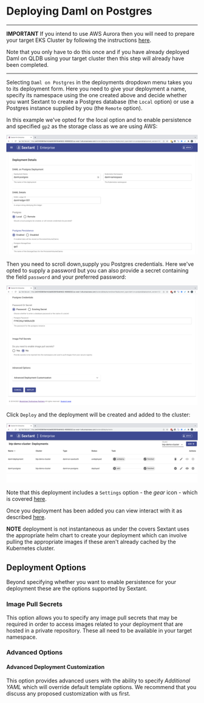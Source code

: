 # Deploying Daml on Postgres

-----

__IMPORTANT__ If you intend to use AWS Aurora then you will need to prepare your
target EKS Cluster by following the instructions
[here](/docs/topics/eks-cluster-aws-services.md).

Note that you only have to do this once and if you have already deployed
Daml on QLDB using your target cluster then this step will already have been
completed.

-----

Selecting `Daml on Postgres` in the deployments dropdown menu takes you to
its deployment form. Here you need to give your deployment a name, specify its
namespace using the one created above and decide whether you want Sextant to
create a Postgres database (the `Local` option) or use a Postgres instance
supplied by you (the `Remote` option).

In this example we've opted for the local option and to enable persistence and
specified `gp2` as the storage class as we are using AWS:

![Sextant Deployments Daml on Besu Form](../../images/sextant-deployments-daml-postgress-form.png)

Then you need to scroll down,supply you Postgres credentials. Here we've opted
to supply a password but you can also provide a secret containing the field
`password` and your preferred password:

![Sextant Deployments Daml on Besu Deploy](../../images/sextant-deployments-daml-postgres-deploy.png)

Click `Deploy` and the deployment will be created and added to the cluster:

![Sextant Deployments Daml on Besu Added](../../images/sextant-deployments-daml-postgres-added.png)

Note that this deployment includes a `Settings` option - the _gear_ icon - which
is covered [here](daml-ledger-admin.md).

Once you deployment has been added you can view interact with it as described
[here](../management.md#generic-interactions).

__NOTE__ deployment is not instantaneous as under the covers Sextant uses the
appropriate helm chart to create your deployment which can involve pulling the
appropriate images if these aren't already cached by the Kubernetes cluster.

## Deployment Options

Beyond specifying whether you want to enable persistence for your deployment
these are the options supported by Sextant.

### Image Pull Secrets

This option allows you to specify any image pull secrets that may be required in
order to access images related to your deployment that are hosted in a private
repository. These all need to be available in your target namespace.

### Advanced Options

#### Advanced Deployment Customization

This option provides advanced users with the ability to specify
_Additional YAML_ which will override default template options. We recommend
that you discuss any proposed customization with us first.
